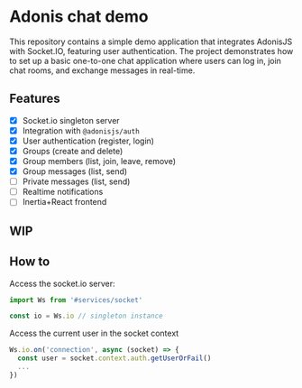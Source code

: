 # Adonis chat demo

This repository contains a simple demo application that integrates AdonisJS with Socket.IO, featuring user authentication. The project demonstrates how to set up a basic one-to-one chat application where users can log in, join chat rooms, and exchange messages in real-time.

## Features

- [x] Socket.io singleton server
- [x] Integration with `@adonisjs/auth`
- [x] User authentication (register, login)
- [x] Groups (create and delete)
- [x] Group members (list, join, leave, remove)
- [x] Group messages (list, send)
- [ ] Private messages (list, send)
- [ ] Realtime notifications
- [ ] Inertia+React frontend

## WIP

## How to

Access the socket.io server:

```ts
import Ws from '#services/socket'

const io = Ws.io // singleton instance
```

Access the current user in the socket context

```ts
Ws.io.on('connection', async (socket) => {
  const user = socket.context.auth.getUserOrFail()
  ...
})
```
